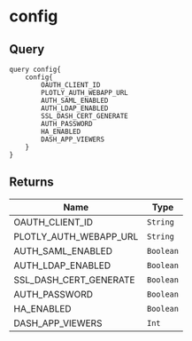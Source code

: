 # config

## Query

```
query config{
    config{
        OAUTH_CLIENT_ID
        PLOTLY_AUTH_WEBAPP_URL
        AUTH_SAML_ENABLED
        AUTH_LDAP_ENABLED
        SSL_DASH_CERT_GENERATE
        AUTH_PASSWORD
        HA_ENABLED
        DASH_APP_VIEWERS
    }
}
```

## Returns

Name | Type
---- | ----
OAUTH_CLIENT_ID | `String`
PLOTLY_AUTH_WEBAPP_URL | `String`
AUTH_SAML_ENABLED | `Boolean`
AUTH_LDAP_ENABLED | `Boolean`
SSL_DASH_CERT_GENERATE | `Boolean`
AUTH_PASSWORD | `Boolean`
HA_ENABLED | `Boolean`
DASH_APP_VIEWERS | `Int`

